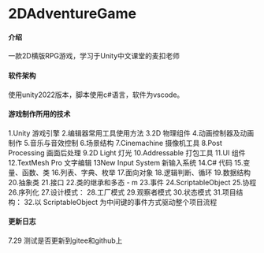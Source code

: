 # 2DAdventureGame

#### 介绍
一款2D横版RPG游戏，学习于Unity中文课堂的麦扣老师

#### 软件架构
使用unity2022版本，脚本使用c#语言，软件为vscode。

#### 游戏制作所用的技术
1.Unity 游戏引擎
2.编辑器常用工具使用方法
3.2D 物理组件
4.动画控制器及动画制作
5.音乐与音效控制
6.场景结构
7.Cinemachine 摄像机工具
8.Post Processing 画面后处理
9.2D Light 灯光
10.Addressable 打包工具
11.UI 组件
12.TextMesh Pro 文字编辑
13New Input System 新输入系统
14.C# 代码
15.变量、函数、类
16.列表、字典、枚举
17.面向对象
18.逻辑判断、循环
19.数据结构
20.抽象类
21.接口
22.类的继承和多态 - m
23.事件
24.ScriptableObject
25.协程
26.序列化
27.设计模式：
28.工厂模式
29.观察者模式
30.状态模式
31.项目结构：
32.以 ScriptableObject 为中间键的事件方式驱动整个项目流程
#### 更新日志
7.29 测试是否更新到gitee和github上
